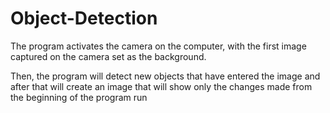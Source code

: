# Object-Detection

The program activates the camera on the computer, with the first image captured on the camera set as the background.

Then, the program will detect new objects that have entered the image and after that will create an image that will show only the changes made from the beginning of the program run

